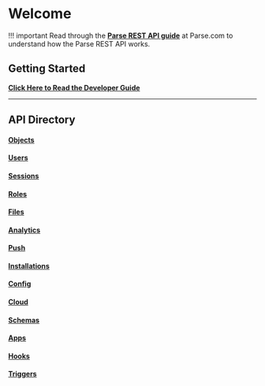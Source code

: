 <style>.codehilite{padding-top:2px;padding-bottom:6px;}</style>

# Welcome

!!! important
    Read through the [__Parse REST API guide__](https://www.parse.com/docs/rest/guide) at Parse.com to understand how the Parse REST API works.

## Getting Started

__[Click Here to Read the Developer Guide](CH1_Usage.md)__

---

## API Directory

#### [Objects](API_Objects.md)
#### [Users](API_Users.md)
#### [Sessions](API_Sessions.md)
#### [Roles](API_Roles.md)
#### [Files](API_Files.md)
#### [Analytics](API_Analytics.md)
#### [Push](API_Push.md)
#### [Installations](API_Installations.md)
#### [Config](API_Config.md)
#### [Cloud](API_Cloud.md)
#### [Schemas](API_Schemas.md)
#### [Apps](API_Apps.md)
#### [Hooks](API_Hooks.md)
#### [Triggers](API_Triggers.md)
